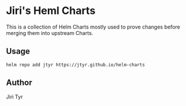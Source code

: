 Jiri's Heml Charts
==================

This is a collection of Helm Charts mostly used to prove changes before merging
them into upstream Charts.


Usage
-----

```shell
helm repo add jtyr https://jtyr.github.io/helm-charts
```


Author
------

Jiri Tyr

